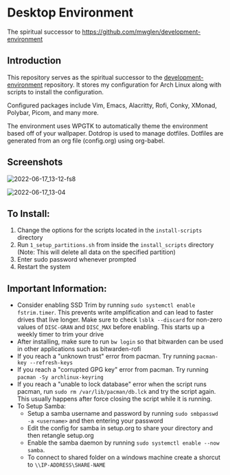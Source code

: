 # Desktop Environment
The spiritual successor to https://github.com/mwglen/development-environment

## Introduction
This repository serves as the spiritual successor to the [development-environment](https://github.com/mwglen/development-environment) repository. It stores my configuration for Arch Linux along with scripts to install the configuration.

Configured packages include Vim, Emacs, Alacritty, Rofi, Conky, XMonad, Polybar, Picom, and many more.

The environment uses WPGTK to automatically theme the environment based off of your wallpaper. Dotdrop is used to manage dotfiles. Dotfiles are generated from an org file (config.org) using org-babel.

## Screenshots

![2022-06-17_13-12-fs8](https://user-images.githubusercontent.com/10079472/174346685-3a3ed8cd-95c3-4627-800c-318c02723bea.png)

![2022-06-17_13-04](https://user-images.githubusercontent.com/10079472/174345477-95888473-0c28-4637-b064-be9cfe990430.png)

## To Install:
1. Change the options for the scripts located in the `install-scripts` directory
2. Run `1_setup_partitions.sh` from inside the `install_scripts` directory (Note: This will delete all data on the specified partition)
3. Enter sudo password whenever prompted
4. Restart the system

## Important Information:
- Consider enabling SSD Trim by running `sudo systemctl enable fstrim.timer`. This prevents write amplification and can lead to faster drives that live longer. Make sure to check `lsblk --discard` for non-zero values of `DISC-GRAN` and `DISC_MAX` before enabling. This starts up a weekly timer to trim your drive
- After installing, make sure to run `bw login` so that bitwarden can be used in other applications such as bitwarden-rofi
- If you reach a "unknown trust" error from pacman. Try running `pacman-key --refresh-keys`
- If you reach a "corrupted GPG key" error from pacman. Try running `pacman -Sy archlinux-keyring`
- If you reach a "unable to lock database" error when the script runs pacman, run `sudo rm /var/lib/pacman/db.lck` and try the script again. This usually happens after force closing the script while it is running.
- To Setup Samba:
  - Setup a samba username and password by running `sudo smbpasswd -a <username>` and then entering your password
  - Edit the config for samba in setup.org to share your directory and then retangle setup.org
  - Enable the samba daemon by running `sudo systemctl enable --now samba`.
  - To connect to shared folder on a windows machine create a shorcut to `\\IP-ADDRESS\SHARE-NAME`
